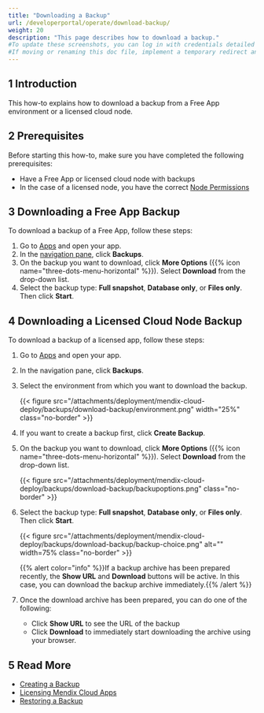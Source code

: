 ```yaml
---
title: "Downloading a Backup"
url: /developerportal/operate/download-backup/
weight: 20
description: "This page describes how to download a backup."
#To update these screenshots, you can log in with credentials detailed in How to Update Screenshots Using Team Apps.
#If moving or renaming this doc file, implement a temporary redirect and let the respective team know they should update the URL in the product. See Mapping to Products for more details.
---
```


## 1 Introduction

This how-to explains how to download a backup from a Free App environment or a licensed cloud node.

## 2 Prerequisites

Before starting this how-to, make sure you have completed the following prerequisites:

* Have a Free App or licensed cloud node with backups
* In the case of a licensed node, you have the correct [Node Permissions](/developerportal/deploy/node-permissions/)

## 3 Downloading a Free App Backup

To download a backup of a Free App, follow these steps:

1. Go to [Apps](https://sprintr.home.mendix.com) and open your app.
1. In the [navigation pane](/developerportal/#navigation-pane), click **Backups**.
1. On the backup you want to download, click **More Options** ({{% icon name="three-dots-menu-horizontal" %}}). Select **Download** from the drop-down list.
1. Select the backup type: **Full snapshot**, **Database only**, or **Files only**. Then click **Start**.

## 4 Downloading a Licensed Cloud Node Backup

To download a backup of a licensed app, follow these steps:

1. Go to [Apps](https://sprintr.home.mendix.com) and open your app.
1. In the navigation pane, click **Backups**.
1. Select the environment from which you want to download the backup.

    {{< figure src="/attachments/deployment/mendix-cloud-deploy/backups/download-backup/environment.png" width="25%" class="no-border" >}}

1. If you want to create a backup first, click **Create Backup**.
1. On the backup you want to download, click **More Options** ({{% icon name="three-dots-menu-horizontal" %}}). Select **Download** from the drop-down list.

    {{< figure src="/attachments/deployment/mendix-cloud-deploy/backups/download-backup/backupoptions.png" class="no-border" >}}

1. Select the backup type: **Full snapshot**, **Database only**, or **Files only**. Then click **Start**.

    {{< figure src="/attachments/deployment/mendix-cloud-deploy/backups/download-backup/backup-choice.png" alt="" width=75% class="no-border" >}}

    {{% alert color="info" %}}If a backup archive has been prepared recently, the **Show URL** and **Download** buttons will be active. In this case, you can download the backup archive immediately.{{% /alert %}}
    
1. Once the download archive has been prepared, you can do one of the following:

    * Click **Show URL** to see the URL of the backup
    * Click **Download** to immediately start downloading the archive using your browser.

## 5 Read More

* [Creating a Backup](/developerportal/operate/create-backup/)
* [Licensing Mendix Cloud Apps](/developerportal/deploy/licensing-apps/)
* [Restoring a Backup](/developerportal/operate/restore-backup/)
